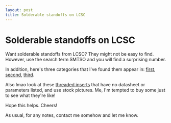 ```yaml
---
layout: post
title: Solderable standoffs on LCSC
---
```


# Solderable standoffs on LCSC

Want solderable standoffs from LCSC? They might not be easy to find. However, use the search term SMTSO and you will find a surprising number.

In addition, here's three categories that I've found them appear in:
[first](https://www.lcsc.com/products/SMD-round-nut_11790.html),
[second](https://www.lcsc.com/products/SMT-hex-nut-post_11820.html),
[third](https://www.lcsc.com/products/Other-nuts_12808.html).

Also lmao look at these [threaded inserts](https://www.lcsc.com/products/Through-hole-insert-round-nuts_11803.html) that have no
datasheet or parameters listed, and use stock pictures. Me, I'm tempted to buy some just to see what they're like!

Hope this helps. Cheers!

As usual, for any notes, contact me somehow and let me know.
